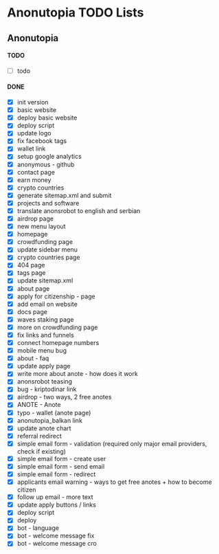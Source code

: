 # Anonutopia TODO Lists

## Anonutopia

#### TODO

- [ ] todo

#### DONE

- [x] init version
- [x] basic website
- [x] deploy basic website
- [x] deploy script
- [x] update logo
- [x] fix facebook tags
- [x] wallet link
- [x] setup google analytics
- [x] anonymous - github
- [x] contact page
- [x] earn money
- [x] crypto countries
- [x] generate sitemap.xml and submit
- [x] projects and software
- [x] translate anonsrobot to english and serbian
- [x] airdrop page
- [x] new menu layout
- [x] homepage
- [x] crowdfunding page
- [x] update sidebar menu
- [x] crypto countries page
- [x] 404 page
- [x] tags page
- [x] update sitemap.xml
- [x] about page
- [x] apply for citizenship - page
- [x] add email on website
- [x] docs page
- [x] waves staking page
- [x] more on crowdfunding page
- [x] fix links and funnels
- [x] connect homepage numbers
- [x] mobile menu bug
- [x] about - faq
- [x] update apply page
- [x] write more about anote - how does it work
- [x] anonsrobot teasing
- [x] bug - kriptodinar link
- [x] airdrop - two ways, 2 free anotes
- [x] ANOTE - Anote
- [x] typo - wallet (anote page)
- [x] anonutopia_balkan link
- [x] update anote chart
- [x] referral redirect
- [x] simple email form - validation (required only major email providers, check if existing)
- [x] simple email form - create user
- [x] simple email form - send email
- [x] simple email form - redirect
- [x] applicants email warning - ways to get free anotes + how to become citizen
- [x] follow up email - more text
- [x] update apply buttons / links
- [x] deploy script
- [x] deploy
- [x] bot - language
- [x] bot - welcome message fix
- [x] bot - welcome message cro
